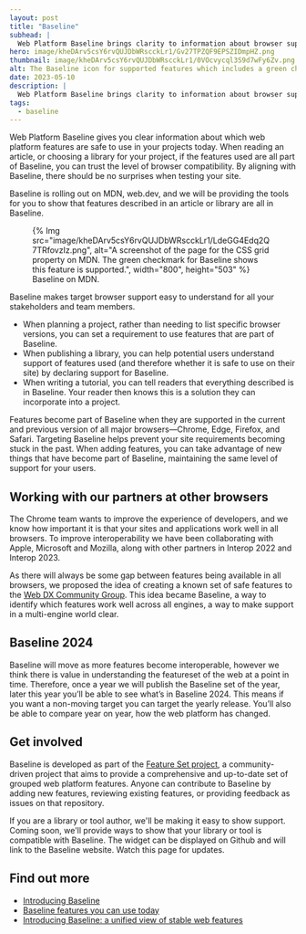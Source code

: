 ```yaml
---
layout: post
title: "Baseline"
subhead: |
  Web Platform Baseline brings clarity to information about browser support for web platform features.
hero: image/kheDArv5csY6rvQUJDbWRscckLr1/Gv27TPZQF9EPSZIDmpHZ.png
thumbnail: image/kheDArv5csY6rvQUJDbWRscckLr1/0VOcvycql3S9d7wFy6Zv.png
alt: The Baseline icon for supported features which includes a green check.
date: 2023-05-10
description: |
  Web Platform Baseline brings clarity to information about browser support for web platform features.
tags:
  - baseline
---
```


Web Platform Baseline gives you clear information about which web platform features are safe to use in your projects today. When reading an article, or choosing a library for your project, if the features used are all part of Baseline, you can trust the level of browser compatibility. By aligning with Baseline, there should be no surprises when testing your site.

Baseline is rolling out on MDN, web.dev, and we will be providing the tools for you to show that features described in an article or library are all in Baseline.

<figure>
{% Img src="image/kheDArv5csY6rvQUJDbWRscckLr1/LdeGG4Edq2Q7TRfovzIz.png", alt="A screenshot of the page for the CSS grid property on MDN. The green checkmark for Baseline shows this feature is supported.", width="800", height="503" %}
    <figcaption>Baseline on MDN.</figcaption>
</figure>

Baseline makes target browser support easy to understand for all your stakeholders and team members. 

- When planning a project, rather than needing to list specific browser versions, you can set a requirement to use features that are part of Baseline.
- When publishing a library, you can help potential users understand support of features used (and therefore whether it is safe to use on their site) by declaring support for Baseline.
- When writing a tutorial, you can tell readers that everything described is in Baseline. Your reader then knows this is a solution they can incorporate into a project.

Features become part of Baseline when they are supported in the current and previous version of all major browsers—Chrome, Edge, Firefox, and Safari. Targeting Baseline helps prevent your site requirements becoming stuck in the past. When adding features, you can take advantage of new things that have become part of Baseline, maintaining the same level of support for your users. 

## Working with our partners at other browsers

The Chrome team wants to improve the experience of developers, and we know how important it is that your sites and applications work well in all browsers. To improve interoperability we have been collaborating with Apple, Microsoft and Mozilla, along with other partners in Interop 2022 and Interop 2023. 

As there will always be some gap between features being available in all browsers, we proposed the idea of creating a known set of safe features to the [Web DX Community Group](https://www.w3.org/blog/2022/11/webdx-improving-the-experience-for-web-developers/). This idea became Baseline, a way to identify which features work well across all engines, a way to make support in a multi-engine world clear.

## Baseline 2024

Baseline will move as more features become interoperable, however we think there is value in understanding the featureset of the web at a point in time. Therefore, once a year we will publish the Baseline set of the year, later this year you’ll be able to see what’s in Baseline 2024. This means if you want a non-moving target you can target the yearly release. You’ll also be able to compare year on year, how the web platform has changed.  

## Get involved

Baseline is developed as part of the [Feature Set project](https://github.com/web-platform-dx/feature-set), a community-driven project that aims to provide a comprehensive and up-to-date set of grouped web platform features. Anyone can contribute to Baseline by adding new features, reviewing existing features, or providing feedback as issues on that repository.

If you are a library or tool author, we'll be making it easy to show support. Coming soon, we'll provide ways to show that your library or tool is compatible with Baseline. The widget can be displayed on Github and will link to the Baseline website. Watch this page for updates.

## Find out more

- [Introducing Baseline](/introducing-baseline/)
- [Baseline features you can use today](/baseline-features/)
- [Introducing Baseline: a unified view of stable web features](https://developer.mozilla.org/en-US/blog/baseline-unified-view-stable-web-features/)

